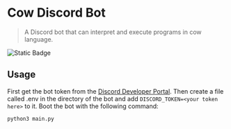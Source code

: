 # Cow Discord Bot

> A Discord bot that can interpret and execute programs in cow language.

![Static Badge](https://img.shields.io/badge/python-%23000?logo=python&logoColor=white&labelColor=%23000&color=%233776AB)

## Usage

First get the bot token from the [Discord Developer Portal](https://discord.com/developers/applications). Then create a file called .env in the directory of the bot and add `DISCORD_TOKEN=<your token here>` to it.
Boot the bot with the following command:

```bash
python3 main.py
```
